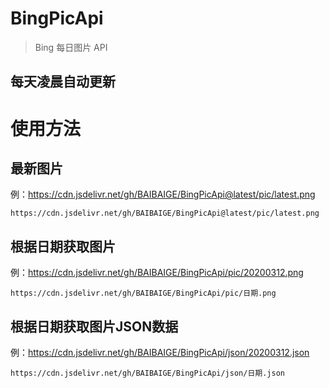 # BingPicApi
> Bing 每日图片 API
## 每天凌晨自动更新

# 使用方法

## 最新图片
例：https://cdn.jsdelivr.net/gh/BAIBAIGE/BingPicApi@latest/pic/latest.png
```
https://cdn.jsdelivr.net/gh/BAIBAIGE/BingPicApi@latest/pic/latest.png
```

## 根据日期获取图片
例：https://cdn.jsdelivr.net/gh/BAIBAIGE/BingPicApi/pic/20200312.png
```
https://cdn.jsdelivr.net/gh/BAIBAIGE/BingPicApi/pic/日期.png
```

## 根据日期获取图片JSON数据
例：https://cdn.jsdelivr.net/gh/BAIBAIGE/BingPicApi/json/20200312.json
```
https://cdn.jsdelivr.net/gh/BAIBAIGE/BingPicApi/json/日期.json
```
